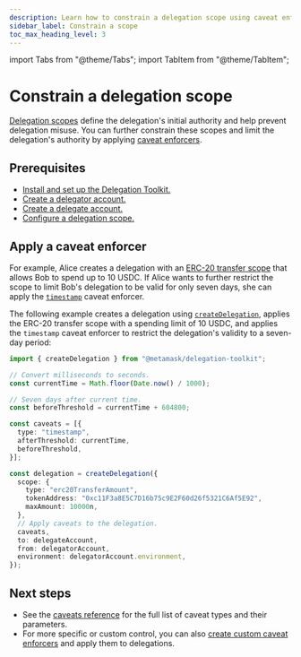```yaml
---
description: Learn how to constrain a delegation scope using caveat enforcers.
sidebar_label: Constrain a scope
toc_max_heading_level: 3
---
```


import Tabs from "@theme/Tabs";
import TabItem from "@theme/TabItem";

# Constrain a delegation scope

[Delegation scopes](index.md) define the delegation's initial authority and help prevent delegation misuse.
You can further constrain these scopes and limit the delegation's authority by applying [caveat enforcers](../../../concepts/delegation/caveat-enforcers.md). 

## Prerequisites

- [Install and set up the Delegation Toolkit.](../../../get-started/install.md)
- [Create a delegator account.](../execute-on-smart-accounts-behalf.md#3-create-a-delegator-account)
- [Create a delegate account.](../execute-on-smart-accounts-behalf.md#4-create-a-delegate-account)
- [Configure a delegation scope.](index.md)

## Apply a caveat enforcer

For example, Alice creates a delegation with an [ERC-20 transfer scope](spending-limit.md#erc-20-transfer-scope) that allows Bob to spend up to 10 USDC.
If Alice wants to further restrict the scope to limit Bob's delegation to be valid for only seven days,
she can apply the [`timestamp`](../../../reference/delegation/caveats.md#timestamp) caveat enforcer.

The following example creates a delegation using [`createDelegation`](../../../reference/delegation/index.md#createdelegation), applies the ERC-20 transfer scope with a spending limit of 10 USDC, and applies the `timestamp` caveat enforcer to restrict the delegation's validity to a seven-day period:

```typescript
import { createDelegation } from "@metamask/delegation-toolkit";

// Convert milliseconds to seconds.
const currentTime = Math.floor(Date.now() / 1000);

// Seven days after current time.
const beforeThreshold = currentTime + 604800;

const caveats = [{
  type: "timestamp",
  afterThreshold: currentTime,
  beforeThreshold, 
}];

const delegation = createDelegation({
  scope: {
    type: "erc20TransferAmount",
    tokenAddress: "0xc11F3a8E5C7D16b75c9E2F60d26f5321C6Af5E92",
    maxAmount: 10000n,
  },
  // Apply caveats to the delegation.
  caveats,
  to: delegateAccount,
  from: delegatorAccount,
  environment: delegatorAccount.environment,
});
```

## Next steps

- See the [caveats reference](../../../reference/delegation/caveats.md) for the full list of caveat types and their parameters.
- For more specific or custom control, you can also [create custom caveat enforcers](/tutorials/create-custom-caveat-enforcer)
and apply them to delegations.  
